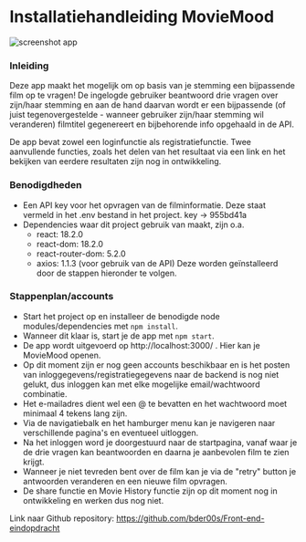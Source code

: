 
# Installatiehandleiding MovieMood



![screenshot app](https://user-images.githubusercontent.com/105774363/204863942-61a89569-acd6-4195-b9d6-449c832625f2.jpg)
### Inleiding

Deze app maakt het mogelijk om op basis van je stemming een bijpassende film op te vragen!
De ingelogde gebruiker beantwoord drie vragen over zijn/haar stemming en aan de hand daarvan wordt er een bijpassende (of juist tegenovergestelde - wanneer gebruiker zijn/haar stemming wil veranderen) filmtitel gegenereert en bijbehorende info opgehaald in de API.

De app bevat zowel een loginfunctie als registratiefunctie. Twee aanvullende functies, zoals het delen van het resultaat via een link en het bekijken van eerdere resultaten zijn nog in ontwikkeling. 

### Benodigdheden
- Een API key voor het opvragen van de filminformatie. Deze staat vermeld in het .env bestand in het project.  key -> 955bd41a
- Dependencies waar dit project gebruik van 
maakt, zijn o.a. 
	- react: 18.2.0
	- react-dom: 18.2.0
	- react-router-dom: 5.2.0
	- axios: 1.1.3 (voor gebruik van de API)
	Deze worden geïnstalleerd door de stappen hieronder te volgen.

### Stappenplan/accounts
- Start het project op en installeer de benodigde node modules/dependencies met `npm install`. 
- Wanneer dit klaar is, start je de app met `npm start`.
- De app wordt uitgevoerd op http://localhost:3000/ . Hier kan je MovieMood openen.
- Op dit moment zijn er nog geen accounts beschikbaar en is het posten van inloggegevens/registratiegegevens naar de backend is nog niet gelukt, dus inloggen kan met elke mogelijke email/wachtwoord combinatie. 
- Het e-mailadres dient wel een @ te bevatten en het wachtwoord moet minimaal 4 tekens lang zijn. 
- Via de navigatiebalk en het hamburger menu kan je navigeren naar verschillende pagina's en eventueel uitloggen. 
- Na het inloggen word je doorgestuurd naar de startpagina, vanaf waar je de drie vragen kan beantwoorden en daarna je aanbevolen film te zien krijgt.
- Wanneer je niet tevreden bent over de film kan je via de "retry" button je antwoorden veranderen en een nieuwe film opvragen. 
- De share functie en Movie History functie zijn op dit moment nog in ontwikkeling en werken dus nog niet. 

Link naar Github repository: 
https://github.com/bder00s/Front-end-eindopdracht


